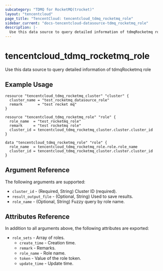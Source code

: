 ```yaml
---
subcategory: "TDMQ for RocketMQ(trocket)"
layout: "tencentcloud"
page_title: "TencentCloud: tencentcloud_tdmq_rocketmq_role"
sidebar_current: "docs-tencentcloud-datasource-tdmq_rocketmq_role"
description: |-
  Use this data source to query detailed information of tdmqRocketmq role
---
```


# tencentcloud_tdmq_rocketmq_role

Use this data source to query detailed information of tdmqRocketmq role

## Example Usage

```hcl
resource "tencentcloud_tdmq_rocketmq_cluster" "cluster" {
  cluster_name = "test_rocketmq_datasource_role"
  remark       = "test recket mq"
}

resource "tencentcloud_tdmq_rocketmq_role" "role" {
  role_name  = "test_rocketmq_role"
  remark     = "test rocketmq role"
  cluster_id = tencentcloud_tdmq_rocketmq_cluster.cluster.cluster_id
}

data "tencentcloud_tdmq_rocketmq_role" "role" {
  role_name  = tencentcloud_tdmq_rocketmq_role.role.role_name
  cluster_id = tencentcloud_tdmq_rocketmq_cluster.cluster.cluster_id
}
```

## Argument Reference

The following arguments are supported:

* `cluster_id` - (Required, String) Cluster ID (required).
* `result_output_file` - (Optional, String) Used to save results.
* `role_name` - (Optional, String) Fuzzy query by role name.

## Attributes Reference

In addition to all arguments above, the following attributes are exported:

* `role_sets` - Array of roles.
  * `create_time` - Creation time.
  * `remark` - Remarks.
  * `role_name` - Role name.
  * `token` - Value of the role token.
  * `update_time` - Update time.


